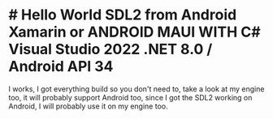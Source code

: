 # # Hello World SDL2 from Android Xamarin or ANDROID MAUI WITH C# Visual Studio 2022 .NET 8.0 /  Android API 34
I works, I got everything build so you don't need to, 
take a look at my engine too, 
it will probably support Android too,
since I got the SDL2 working on Android,
I will probably use it on my engine too.